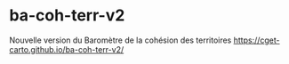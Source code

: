 # ba-coh-terr-v2
Nouvelle version du Baromètre de la cohésion des territoires
 https://cget-carto.github.io/ba-coh-terr-v2/
